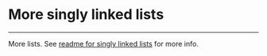 # More singly linked lists

---

More lists. See [readme for singly linked lists](https://github.com/Zytronium/atlas-low_level_programming/blob/main/singly_linked_lists/README.md) for more info.
